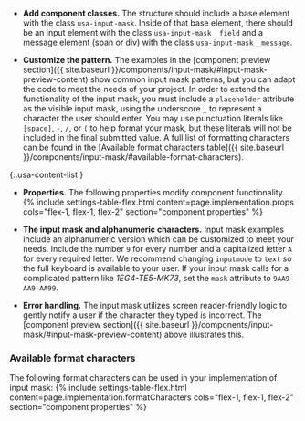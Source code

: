 - **Add component classes.** The structure should include a base element with the class `usa-input-mask`. Inside of that base element, there should be an input element with the class `usa-input-mask__field` and a message element (span or div) with the class `usa-input-mask__message`.

- **Customize the pattern.** The examples in the [component preview section]({{ site.baseurl }}/components/input-mask/#input-mask-preview-content) show common input mask patterns, but you can adapt the code to meet the needs of your project. In order to extend the functionality of the input mask, you must include a `placeholder` attribute as the visible input mask, using the underscore `_` to represent a character the user should enter. You may use punctuation literals like `[space]`, `-`, `/`, or `(` to help format your mask, but these literals will not be included in the final submitted value. A full list of formatting characters can be found in the [Available format characters table]({{ site.baseurl }}/components/input-mask/#available-format-characters).

{:.usa-content-list }
- **Properties.** The following properties modify component functionality.
{% include settings-table-flex.html
  content=page.implementation.props
  cols="flex-1, flex-1, flex-2"
  section="component properties"
%}

- **The input mask and alphanumeric characters.** Input mask examples include an alphanumeric version which can be customized to meet your needs. Include the number `9` for every number and a capitalized letter `A` for every required letter. We recommend changing `inputmode` to `text` so the full keyboard is available to your user. If your input mask calls for a complicated pattern like _1EG4-TE5-MK73_, set the `mask` attribute to `9AA9-AA9-AA99`.

- **Error handling.** The input mask utilizes screen reader-friendly logic to gently notify a user if the character they typed is incorrect. The [component preview section]({{ site.baseurl }}/components/input-mask/#input-mask-preview-content) above illustrates this.

### Available format characters
The following format characters can be used in your implementation of input mask:
{% include settings-table-flex.html
  content=page.implementation.formatCharacters
  cols="flex-1, flex-1, flex-2"
  section="component properties"
%}

